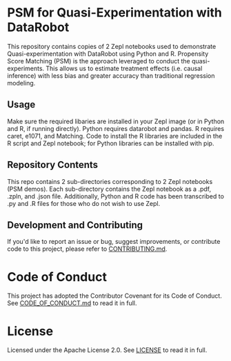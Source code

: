 # PSM for Quasi-Experimentation with DataRobot

This repository contains copies of 2 Zepl notebooks used to demonstrate Quasi-experimentation with DataRobot using Python and R. Propensity Score Matching (PSM) is the approach leveraged to conduct the quasi-experiments. This allows us to estimate treatment effects (i.e. causal inference) with less bias and greater accuracy than traditional regression modeling.

## Usage

Make sure the required libaries are installed in your Zepl image (or in Python and R, if running directly). Python requires datarobot and pandas. R requires caret, e1071, and Matching. Code to install the R libraries are included in the R script and Zepl notebook; for Python libraries can be installed with pip. 

## Repository Contents

This repo contains 2 sub-directories corresponding to 2 Zepl notebooks (PSM demos). Each sub-directory contains the Zepl notebook as a .pdf, .zpln, and .json file. Additionally, Python and R code has been transcribed to .py and .R files for those who do not wish to use Zepl.

## Development and Contributing

If you'd like to report an issue or bug, suggest improvements, or contribute code to this project, please refer to [CONTRIBUTING.md](CONTRIBUTING.md).


# Code of Conduct

This project has adopted the Contributor Covenant for its Code of Conduct. 
See [CODE_OF_CONDUCT.md](CODE_OF_CONDUCT.md) to read it in full.

# License

Licensed under the Apache License 2.0. 
See [LICENSE](LICENSE) to read it in full.


